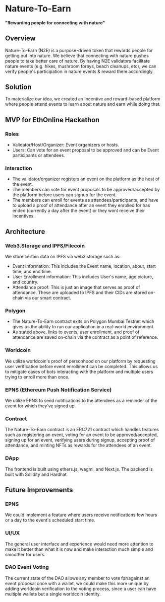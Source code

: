 # Nature-To-Earn
#### "Rewarding people for connecting with nature"
## Overview
Nature-To-Earn (N2E) is a purpose-driven token that rewards people for getting out into nature. We believe that connecting with nature pushes people to take better care of nature. By having N2E validators facilitate nature events (e.g. hikes, mushroom forays, beach cleanups, etc), we can verify people's participation in nature events & reward them accordingly.
## Solution
To materialize our idea, we created an Incentive and reward-based platform where people attend events to learn about nature and earn while doing that.
## MVP for EthOnline Hackathon
### Roles
 - Validator/Host/Organizer: Event organizers or hosts.
 - Users: Can vote for an event proposal to be approved and can be Event participants or attendees.
### Interaction
 - The validator/organizer registers an event on the platform as the host of the event.
 - The members can vote for event proposals to be approved/accepted by the platform before users can signup for the event.
- The members can enroll for events as attendees/participants, and have to upload a proof of attendance after an event they enrolled for has ended (currently a day after the event) or they wont receive their incentives.

## Architecture
### Web3.Storage and IPFS/Filecoin
We store certain data on IPFS via web3.storage such as:
 - Event Information: This includes the Event name, location, about, start time, and end time.
 - User Enrollment information: This includes User's name, age picture, and country.
 - Attendance proof: This is just an image that serves as proof of attendance. 
 These are uploaded to IPFS and their CIDs are stored on-chain via our smart contract.

### Polygon
- The Nature-To-Earn contract exits on Polygon Mumbai Testnet which gives us the ability to run our application in a real-world environment.
- As stated above, links to events, user enrollment, and proof of attendance are saved on-chain via the contract as a point of reference.

### Worldcoin
We utilize worldcoin's proof of personhood on our platform by requesting user verification before event enrollment can be completed. This allows us to mitigate cases of bots interacting with the platform and multiple users trying to enroll more than once.

### EPNS (Ethereum Push Notification Service)
We utilize EPNS to send notifications to the attendees as a reminder of the event for which they've signed up.

### Contract 
The Nature-To-Earn contract is an ERC721 contract which handles features such as registering an event, voting for an event to be approved/accepted, signing up for an event, verifying users during signup, accepting proof of attendance, and minting NFTs as rewards for the attendees of an event.

### DApp
The frontend is built using ethers.js, wagmi, and Next.js.
The backend is built with Solidity and Hardhat.

## Future Improvements
### EPNS
We could implement a feature where users receive notifications few hours or a day to the event's scheduled start time. 

### UI/UX
The general user interface and experience would need more attention to make it better than what it is now and make interaction much simple and smoother for users.

### DAO Event Voting
The current state of the DAO allows any member to vote for/against an event proposal once with a wallet, we could make this more unique by adding worldcoin verification to the voting process, since a user can have multiple wallets but a single worldcoin identity.

